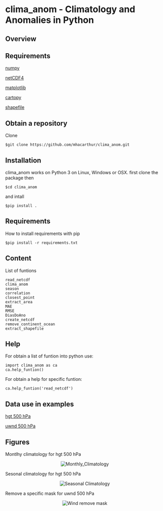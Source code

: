 
clima\_anom - Climatology and Anomalies in Python
=================================================

Overview
--------

Requirements
------------
[numpy](https://numpy.org/)

[netCDF4](https://pypi.org/project/netCDF4/)

[matplotlib](https://pypi.org/project/matplotlib/)

[cartopy](https://pypi.org/project/Cartopy/)

[shapefile](https://pypi.org/project/pyshp/)

Obtain a repository
------------------

Clone 

    $git clone https://github.com/mhacarthur/clima_anom.git

Installation
------------

clima\_anom works on Python 3 on Linux, Windows or OSX.
first clone the package then

    $cd clima_anom

and intall

    $pip install .

Requirements
------------

How to install requirements with pip

    $pip install -r requirements.txt
    
Content
-------
List of funtions

	read_netcdf
	clima_anom
	season
	correlation
	closest_point
	extract_area
	MAE
	RMSE
	DiasDoAno
	create_netcdf
 	remove_continent_ocean
 	extract_shapefile

Help
----
For obtain a list of funtion into python use:

	import clima_anom as ca
	ca.help_funtion()

For obtain a help for specific funtion:

	ca.help_funtion('read_netcdf')
	
Data use in examples
----
[hgt 500 hPa](https://psl.noaa.gov/cgi-bin/DataAccess.pl?DB_dataset=CDC+Derived+NCEP+Reanalysis+Products+Pressure+Level&DB_variable=Geopotential+height&DB_statistic=Mean&DB_tid=90220&DB_did=37&DB_vid=3137)

[uwnd 500 hPa](https://psl.noaa.gov/cgi-bin/DataAccess.pl?DB_dataset=CDC+Derived+NCEP+Reanalysis+Products+Pressure+Level&DB_variable=u-wind&DB_statistic=Mean&DB_tid=90220&DB_did=37&DB_vid=3314)

Figures
----
Montlhy climatology for hgt 500 hPa
<div align="center">
  <img src="https://raw.githubusercontent.com/mhacarthur/clima_anom/master/fig/Monthly_Climatology.png" alt="Monthly_Climatology" />
</div>

Sesonal climatology for hgt 500 hPa
<div align="center">
  <img src="https://raw.githubusercontent.com/mhacarthur/clima_anom/master/fig/Monthly_Seasonal.png" alt="Seasonal Climatology" />
</div>

Remove a specific mask for uwnd 500 hPa
<div align="center">
  <img src="https://raw.githubusercontent.com/mhacarthur/clima_anom/master/fig/Wind_remove_continent_ocean.png" alt="Wind remove mask" />
</div>
